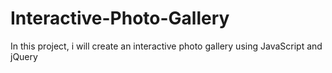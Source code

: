 # Interactive-Photo-Gallery
In this project, i will create an interactive photo gallery using JavaScript and jQuery
